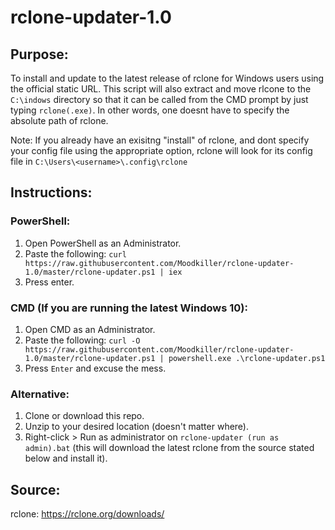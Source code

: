 # rclone-updater-1.0

## Purpose:

To install and update to the latest release of rclone for Windows users using the official static URL. This script will also extract and move rlcone to the `C:\indows` directory so that it can be called from the CMD prompt by just typing `rclone(.exe)`. In other words, one doesnt have to specify the absolute path of rclone. 

Note: If you already have an exisitng "install" of rclone, and dont specify your config file using the appropriate option, rclone will look for its config file in `C:\Users\<username>\.config\rclone`

## Instructions:
### PowerShell:
1. Open PowerShell as an Administrator.
2. Paste the following: `curl https://raw.githubusercontent.com/Moodkiller/rclone-updater-1.0/master/rclone-updater.ps1 | iex`
3. Press enter.

### CMD (If you are running the latest Windows 10):
1. Open CMD as an Administrator.
2. Paste the following: `curl -O https://raw.githubusercontent.com/Moodkiller/rclone-updater-1.0/master/rclone-updater.ps1 | powershell.exe .\rclone-updater.ps1`
3. Press `Enter` and excuse the mess. 

### Alternative:
1. Clone or download this repo.
2. Unzip to your desired location (doesn't matter where).
3. Right-click > Run as administrator on `rclone-updater (run as admin).bat` (this will download the latest rclone from the source stated below and install it).

## Source:
rclone: https://rclone.org/downloads/

